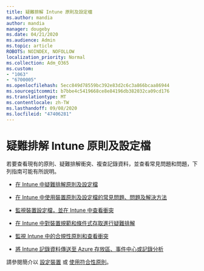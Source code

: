```yaml
---
title: 疑難排解 Intune 原則及設定檔
ms.author: mandia
author: mandia
manager: dougeby
ms.date: 04/21/2020
ms.audience: Admin
ms.topic: article
ROBOTS: NOINDEX, NOFOLLOW
localization_priority: Normal
ms.collection: Adm_O365
ms.custom:
- "1063"
- "6700005"
ms.openlocfilehash: 5ecc849d78559bc392e83d2c6c3a866bcaa86944
ms.sourcegitcommit: b7bbe4c5419668ce8e84196db382032ca09cd176
ms.translationtype: MT
ms.contentlocale: zh-TW
ms.lasthandoff: 09/08/2020
ms.locfileid: "47406281"
---
```

# <a name="troubleshooting-intune-policy-and-profiles"></a>疑難排解 Intune 原則及設定檔

若要查看現有的原則、疑難排解衝突、複查記錄資料，並查看常見問題和問題，下列指南可能有所説明。

- [在 Intune 中疑難排解原則及設定檔](https://docs.microsoft.com/mem/intune/configuration/troubleshoot-policies-in-microsoft-intune)

- [在 Intune 中使用裝置原則及設定檔的常見問題、問題及解決方法](https://docs.microsoft.com/intune/device-profile-troubleshoot)

- [監視裝置設定檔，並在 Intune 中查看衝突](https://docs.microsoft.com/intune/device-profile-monitor)

- [在 Intune 中對裝置規範和條件式存取進行疑難排解](https://docs.microsoft.com/intune/troubleshoot-conditional-access)

- [監視 Intune 中的合規性原則和查看衝突](https://docs.microsoft.com/intune/compliance-policy-monitor)

- [將 Intune 記錄資料傳送至 Azure 存放區、事件中心或記錄分析](https://docs.microsoft.com/intune/review-logs-using-azure-monitor)

請參閱簡介以 [設定裝置](https://docs.microsoft.com/intune/device-profiles) 或 [使用符合性原則](https://docs.microsoft.com/intune/device-compliance-get-started)。